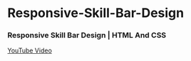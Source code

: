 # Responsive-Skill-Bar-Design

### Responsive Skill Bar Design | HTML And CSS
[YouTube Video](https://youtu.be/ESTxa3SVPD0)
